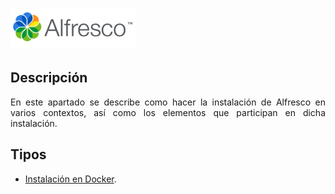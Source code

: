 <div align="justify">

# <img width="200px" src="../img/logo.png">


## Descripción

En este apartado se describe como hacer la instalación de Alfresco en varios contextos, así como los elementos que participan en dicha instalación.


## Tipos
- [Instalación en Docker](install-alfresco-docker).

</div>
